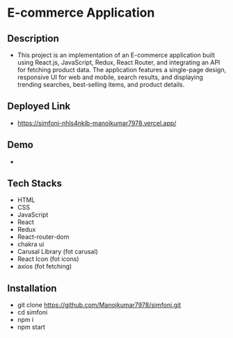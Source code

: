 # E-commerce Application

## Description
- This project is an implementation of an E-commerce application built using React.js, JavaScript, Redux, React Router, and integrating an API for fetching product data. The application features a single-page design, responsive UI for web and mobile, search results, and displaying trending searches, best-selling items, and product details.
## Deployed Link
- https://simfoni-nhls4nkjb-manojkumar7978.vercel.app/
## Demo
- 

## Tech Stacks
- HTML
- CSS
- JavaScript
- React
- Redux
- React-router-dom
- chakra ui
- Carusal Library (fot carusal)
- React Icon (fot icons)
- axios (fot fetching)

## Installation
- git clone https://github.com/Manojkumar7978/simfoni.git
- cd simfoni
- npm i
- npm start